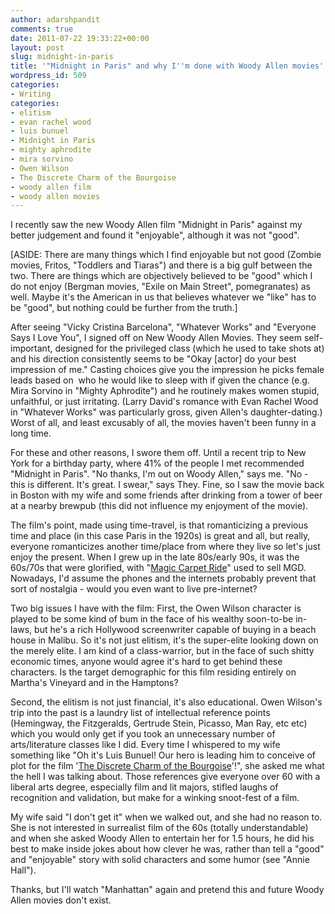 ```yaml
---
author: adarshpandit
comments: true
date: 2011-07-22 19:33:22+00:00
layout: post
slug: midnight-in-paris
title: '"Midnight in Paris" and why I''m done with Woody Allen movies'
wordpress_id: 509
categories:
- Writing
categories:
- elitism
- evan rachel wood
- luis bunuel
- Midnight in Paris
- mighty aphrodite
- mira sorvino
- Owen Wilson
- The Discrete Charm of the Bourgoise
- woody allen film
- woody allen movies
---
```


I recently saw the new Woody Allen film "Midnight in Paris" against my better judgement and found it "enjoyable", although it was not "good".

[ASIDE: There are many things which I find enjoyable but not good (Zombie movies, Fritos, "Toddlers and Tiaras") and there is a big gulf between the two. There are things which are objectively believed to be "good" which I do not enjoy (Bergman movies, "Exile on Main Street", pomegranates) as well. Maybe it's the American in us that believes whatever we "like" has to be "good", but nothing could be further from the truth.]

After seeing "Vicky Cristina Barcelona", "Whatever Works" and "Everyone Says I Love You", I signed off on New Woody Allen Movies. They seem self-important, designed for the privileged class (which he used to take shots at) and his direction consistently seems to be "Okay [actor] do your best impression of me." Casting choices give you the impression he picks female leads based on  who he would like to sleep with if given the chance (e.g. Mira Sorvino in "Mighty Aphrodite") and he routinely makes women stupid, unfaithful, or just irritating. (Larry David's romance with Evan Rachel Wood in "Whatever Works" was particularly gross, given Allen's daughter-dating.) Worst of all, and least excusably of all, the movies haven't been funny in a long time.

For these and other reasons, I swore them off. Until a recent trip to New York for a birthday party, where 41% of the people I met recommended "Midnight in Paris". "No thanks, I'm out on Woody Allen," says me. "No - this is different. It's great. I swear," says They. Fine, so I saw the movie back in Boston with my wife and some friends after drinking from a tower of beer at a nearby brewpub (this did not influence my enjoyment of the movie).

The film's point, made using time-travel, is that romanticizing a previous time and place (in this case Paris in the 1920s) is great and all, but really, everyone romanticizes another time/place from where they live so let's just enjoy the present. When I grew up in the late 80s/early 90s, it was the 60s/70s that were glorified, with "[Magic Carpet Ride](http://www.youtube.com/watch?v=zPxFu7taftE&feature=related)" used to sell MGD. Nowadays, I'd assume the phones and the internets probably prevent that sort of nostalgia - would you even want to live pre-internet?

Two big issues I have with the film: First, the Owen Wilson character is played to be some kind of bum in the face of his wealthy soon-to-be in-laws, but he's a rich Hollywood screenwriter capable of buying in a beach house in Malibu. So it's not just elitism, it's the super-elite looking down on the merely elite. I am kind of a class-warrior, but in the face of such shitty economic times, anyone would agree it's hard to get behind these characters. Is the target demographic for this film residing entirely on Martha's Vineyard and in the Hamptons?

Second, the elitism is not just financial, it's also educational. Owen Wilson's trip into the past is a laundry list of intellectual reference points (Hemingway, the Fitzgeralds, Gertrude Stein, Picasso, Man Ray, etc etc) which you would only get if you took an unnecessary number of arts/literature classes like I did. Every time I whispered to my wife something like "Oh it's Luis Bunuel! Our hero is leading him to conceive of plot for the film '[The Discrete Charm of the Bourgoise](http://www.rottentomatoes.com/m/discreet_charm_of_the_bourgeoisie/)'!", she asked me what the hell I was talking about. Those references give everyone over 60 with a liberal arts degree, especially film and lit majors, stifled laughs of recognition and validation, but make for a winking snoot-fest of a film.

My wife said "I don't get it" when we walked out, and she had no reason to. She is not interested in surrealist film of the 60s (totally understandable) and when she asked Woody Allen to entertain her for 1.5 hours, he did his best to make inside jokes about how clever he was, rather than tell a "good" and "enjoyable" story with solid characters and some humor (see "Annie Hall").

Thanks, but I'll watch "Manhattan" again and pretend this and future Woody Allen movies don't exist.
